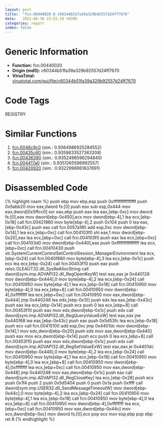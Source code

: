 ```yaml
---
layout: post
title:  "fcn.00440020 @ c60344b51fa39a329b92557d24ff7670"
date:   2021-08-30 15:52:19 +0300
categories: report
index: false
---
```


# Generic Information
- **Function:** fcn.00440020
- **Origin (md5):** c60344b51fa39a329b92557d24ff7670
- **VirusTotal:** [virustotal.com/gui/file/c60344b51fa39a329b92557d24ff7670][virustotal_ref]

# Code Tags
<span class="tag" id="REGISTRY">REGISTRY</span>


# Similar Functions

1. [fcn.0046c9c0][similar_1_ref] (sim.: 0.9364986925284552)
2. [fcn.00435c60][similar_2_ref] (sim.: 0.9359633527363208)
3. [fcn.00436390][similar_3_ref] (sim.: 0.9352496596294845)
4. [fcn.004417a0][similar_4_ref] (sim.: 0.9351265596992557)
5. [fcn.00420920][similar_5_ref] (sim.: 0.9322996961837691)


# Disassembled Code

{% highlight nasm %}
push ebp
mov ebp,esp
push 0xffffffffffffffff
push 0x5abb20
mov eax,dword fs:[0]
push eax
sub esp,0x444
mov eax,dword[0x5ffcc0]
xor eax,ebp
push eax
lea eax,[ebp-0xc]
mov dword fs:[0],eax
mov dword[ebp-0x450],ecx
mov dword[ebp-4],1
lea ecx,[ebp-0x18]
call fcn.00421860
mov byte[ebp-4],2
push 0x104
push 0
lea eax,[ebp-0x43c]
push eax
call fcn.0057a180
add esp,0xc
mov dword[ebp-0x14],1
lea ecx,[ebp+0xc]
call fcn.004103f0
shl eax,1
mov dword[ebp-0x20],eax
lea ecx,[ebp+0xc]
call fcn.004103f0
push eax
lea ecx,[ebp+0xc]
call fcn.004103d0
mov dword[ebp-0x440],eax
push 0xffffffffffffffff
lea ecx,[ebp+0xc]
call fcn.00410430
push str.SystemCurrentControlSetControlSession_ManagerEnvironment
lea ecx,[ebp-0x24]
call fcn.0040f880
mov byte[ebp-4],3
lea ecx,[ebp-0x1c]
push ecx
lea ecx,[ebp-0x24]
call fcn.00453f10
push eax
push reloc.OLEAUT32.dll_SysReAllocString
call dword[sym.imp.ADVAPI32.dll_RegOpenKeyW]
test eax,eax
je 0x440126
mov dword[ebp-0x444],0
mov byte[ebp-4],2
lea ecx,[ebp-0x24]
call fcn.00410950
mov byte[ebp-4],1
lea ecx,[ebp-0x18]
call fcn.00410950
mov byte[ebp-4],0
lea ecx,[ebp+8]
call fcn.00410950
mov dword[ebp-4],0xffffffff
lea ecx,[ebp+0xc]
call fcn.00410950
mov eax,dword[ebp-0x444]
jmp 0x440248
lea edx,[ebp-0x10]
push edx
lea eax,[ebp-0x43c]
push eax
lea ecx,[ebp-0x14]
push ecx
push 0
lea ecx,[ebp+8]
call fcn.00453f10
push eax
mov edx,dword[ebp-0x1c]
push edx
call dword[sym.imp.ADVAPI32.dll_RegQueryValueExW]
test eax,eax
jne 0x440168
lea eax,[ebp-0x43c]
push eax
push 0x5d53fc
lea ecx,[ebp-0x18]
push ecx
call fcn.00415100
add esp,0xc
jmp 0x4401dc
mov dword[ebp-0x14],1
mov edx,dword[ebp-0x20]
push edx
mov eax,dword[ebp-0x440]
push eax
mov ecx,dword[ebp-0x14]
push ecx
push 0
lea ecx,[ebp+8]
call fcn.00453f10
push eax
mov edx,dword[ebp-0x1c]
push edx
call dword[sym.imp.ADVAPI32.dll_RegSetValueExW]
test eax,eax
je 0x4401dc
mov dword[ebp-0x448],0
mov byte[ebp-4],2
lea ecx,[ebp-0x24]
call fcn.00410950
mov byte[ebp-4],1
lea ecx,[ebp-0x18]
call fcn.00410950
mov byte[ebp-4],0
lea ecx,[ebp+8]
call fcn.00410950
mov dword[ebp-4],0xffffffff
lea ecx,[ebp+0xc]
call fcn.00410950
mov eax,dword[ebp-0x448]
jmp 0x440248
mov eax,dword[ebp-0x1c]
push eax
call dword[sym.imp.ADVAPI32.dll_RegCloseKey]
lea ecx,[ebp-0x28]
push ecx
push 0x1f4
push 2
push 0x5d5404
push 0
push 0x1a
push 0xffff
call dword[sym.imp.USER32.dll_SendMessageTimeoutW]
mov dword[ebp-0x44c],0
mov byte[ebp-4],2
lea ecx,[ebp-0x24]
call fcn.00410950
mov byte[ebp-4],1
lea ecx,[ebp-0x18]
call fcn.00410950
mov byte[ebp-4],0
lea ecx,[ebp+8]
call fcn.00410950
mov dword[ebp-4],0xffffffff
lea ecx,[ebp+0xc]
call fcn.00410950
mov eax,dword[ebp-0x44c]
mov ecx,dword[ebp-0xc]
mov dword fs:[0],ecx
pop ecx
mov esp,ebp
pop ebp
ret 8
{% endhighlight %}


[similar_1_ref]: /report/fcn.0046c9c0@c60344b51fa39a329b92557d24ff7670
[similar_2_ref]: /report/fcn.00435c60@c60344b51fa39a329b92557d24ff7670
[similar_3_ref]: /report/fcn.00436390@c60344b51fa39a329b92557d24ff7670
[similar_4_ref]: /report/fcn.004417a0@c60344b51fa39a329b92557d24ff7670
[similar_5_ref]: /report/fcn.00420920@c60344b51fa39a329b92557d24ff7670
[virustotal_ref]: https://www.virustotal.com/gui/file/c60344b51fa39a329b92557d24ff7670